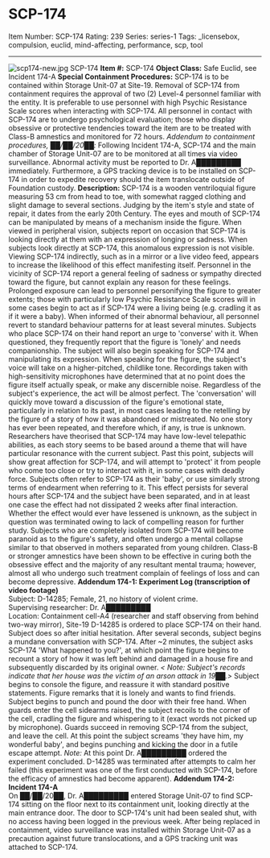 # SCP-174
Item Number: SCP-174
Rating: 239
Series: series-1
Tags: _licensebox, compulsion, euclid, mind-affecting, performance, scp, tool

---

![scp174-new.jpg](https://scp-wiki.wdfiles.com/local--files/scp-174/scp174-new.jpg)
SCP-174
**Item #:** SCP-174
**Object Class:** Safe Euclid, see Incident 174-A
**Special Containment Procedures:** SCP-174 is to be contained within Storage Unit-07 at Site-19. Removal of SCP-174 from containment requires the approval of two (2) Level-4 personnel familiar with the entity. It is preferable to use personnel with high Psychic Resistance Scale scores when interacting with SCP-174. All personnel in contact with SCP-174 are to undergo psychological evaluation; those who display obsessive or protective tendencies toward the item are to be treated with Class-B amnestics and monitored for 72 hours.
_Addendum to containment procedures, ██/██/20██:_ Following Incident 174-A, SCP-174 and the main chamber of Storage Unit-07 are to be monitored at all times via video surveillance. Abnormal activity must be reported to Dr. A█████████ immediately. Furthermore, a GPS tracking device is to be installed on SCP-174 in order to expedite recovery should the item translocate outside of Foundation custody.
**Description:** SCP-174 is a wooden ventriloquial figure measuring 53 cm from head to toe, with somewhat ragged clothing and slight damage to several sections. Judging by the item's style and state of repair, it dates from the early 20th Century. The eyes and mouth of SCP-174 can be manipulated by means of a mechanism inside the figure.
When viewed in peripheral vision, subjects report on occasion that SCP-174 is looking directly at them with an expression of longing or sadness. When subjects look directly at SCP-174, this anomalous expression is not visible. Viewing SCP-174 indirectly, such as in a mirror or a live video feed, appears to increase the likelihood of this effect manifesting itself. Personnel in the vicinity of SCP-174 report a general feeling of sadness or sympathy directed toward the figure, but cannot explain any reason for these feelings. Prolonged exposure can lead to personnel personifying the figure to greater extents; those with particularly low Psychic Resistance Scale scores will in some cases begin to act as if SCP-174 were a living being (e.g. cradling it as if it were a baby). When informed of their abnormal behaviour, all personnel revert to standard behaviour patterns for at least several minutes.
Subjects who place SCP-174 on their hand report an urge to 'converse' with it. When questioned, they frequently report that the figure is 'lonely' and needs companionship. The subject will also begin speaking for SCP-174 and manipulating its expression. When speaking for the figure, the subject's voice will take on a higher-pitched, childlike tone. Recordings taken with high-sensitivity microphones have determined that at no point does the figure itself actually speak, or make any discernible noise. Regardless of the subject's experience, the act will be almost perfect. The 'conversation' will quickly move toward a discussion of the figure's emotional state, particularly in relation to its past, in most cases leading to the retelling by the figure of a story of how it was abandoned or mistreated. No one story has ever been repeated, and therefore which, if any, is true is unknown. Researchers have theorised that SCP-174 may have low-level telepathic abilities, as each story seems to be based around a theme that will have particular resonance with the current subject.
Past this point, subjects will show great affection for SCP-174, and will attempt to 'protect' it from people who come too close or try to interact with it, in some cases with deadly force. Subjects often refer to SCP-174 as their 'baby', or use similarly strong terms of endearment when referring to it. This effect persists for several hours after SCP-174 and the subject have been separated, and in at least one case the effect had not dissipated 2 weeks after final interaction. Whether the effect would ever have lessened is unknown, as the subject in question was terminated owing to lack of compelling reason for further study. Subjects who are completely isolated from SCP-174 will become paranoid as to the figure's safety, and often undergo a mental collapse similar to that observed in mothers separated from young children. Class-B or stronger amnestics have been shown to be effective in curing both the obsessive effect and the majority of any resultant mental trauma; however, almost all who undergo such treatment complain of feelings of loss and can become depressive.
**Addendum 174-1: Experiment Log (transcription of video footage)**  
Subject: D-14285; Female, 21, no history of violent crime.  
Supervising researcher: Dr. A█████████  
Location: Containment cell-A4 (researcher and staff observing from behind two-way mirror), Site-19
D-14285 is ordered to place SCP-174 on their hand. Subject does so after initial hesitation. After several seconds, subject begins a mundane conversation with SCP-174. After ~2 minutes, the subject asks SCP-174 'What happened to you?', at which point the figure begins to recount a story of how it was left behind and damaged in a house fire and subsequently discarded by its original owner. _< Note: Subject's records indicate that her house was the victim of an arson attack in 19██.>_ Subject begins to console the figure, and reassure it with standard positive statements. Figure remarks that it is lonely and wants to find friends. Subject begins to punch and pound the door with their free hand. When guards enter the cell sidearms raised, the subject recoils to the corner of the cell, cradling the figure and whispering to it (exact words not picked up by microphone). Guards succeed in removing SCP-174 from the subject, and leave the cell. At this point the subject screams 'they have him, my wonderful baby', and begins punching and kicking the door in a futile escape attempt.
_Note:_ At this point Dr. A█████████ ordered the experiment concluded. D-14285 was terminated after attempts to calm her failed (this experiment was one of the first conducted with SCP-174, before the efficacy of amnestics had become apparent).
**Addendum 174-2: Incident 174-A**  
On ██/██/20██, Dr. A█████████ entered Storage Unit-07 to find SCP-174 sitting on the floor next to its containment unit, looking directly at the main entrance door. The door to SCP-174's unit had been sealed shut, with no access having been logged in the previous week. After being replaced in containment, video surveillance was installed within Storage Unit-07 as a precaution against future translocations, and a GPS tracking unit was attached to SCP-174.